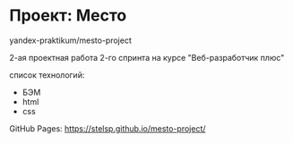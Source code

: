 # Проект: Место

yandex-praktikum/mesto-project

2-ая проектная работа 2-го спринта на курсе "Веб-разработчик плюс"

cписок технологий:
<ul>
  <li>БЭМ</li>
  <li>html</li>
  <li>css</li>
</ul>

GitHub Pages: https://stelsp.github.io/mesto-project/
